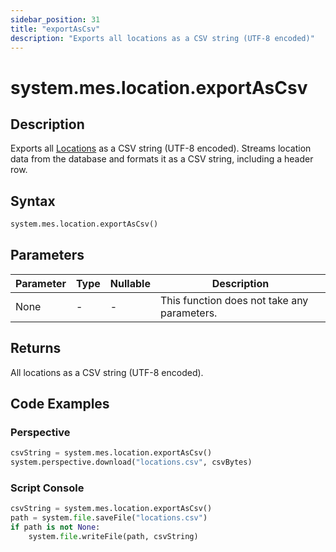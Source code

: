 ```yaml
---
sidebar_position: 31
title: "exportAsCsv"
description: "Exports all locations as a CSV string (UTF-8 encoded)"
---
```


# system.mes.location.exportAsCsv

## Description

Exports all [Locations](../../data-model/location-model/location) as a CSV string (UTF-8 encoded).
Streams location data from the database and formats it as a CSV string, including a header row.

## Syntax

```python
system.mes.location.exportAsCsv()
```

## Parameters

| Parameter | Type | Nullable | Description                                 |
|-----------|------|----------|---------------------------------------------|
| None      | -    | -        | This function does not take any parameters. |

## Returns

All locations as a CSV string (UTF-8 encoded).

## Code Examples

### Perspective
```python
csvString = system.mes.location.exportAsCsv()
system.perspective.download("locations.csv", csvBytes)
```

### Script Console
```python
csvString = system.mes.location.exportAsCsv()
path = system.file.saveFile("locations.csv")
if path is not None:
	system.file.writeFile(path, csvString)
```